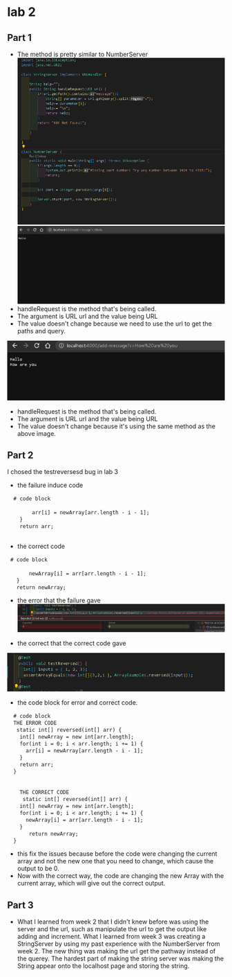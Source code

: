 # lab 2
## Part 1
- The method is pretty similar to NumberServer
![image](WM-Screenshots-20230424165845.png)
![image](hello.png)
- handleRequest is the method that's being called.
- The argument is URL url and the value being URL
- The value doesn't change because we need to use the url to get the paths and query.


![image](howareyou.png)
- handleRequest is the method that's being called.
- The argument is URL url and the value being URL
- The value doesn't change because it's using the same method as the above image.
## Part 2
I chosed the testreversesd bug in lab 3
- the failure induce code
```
  # code block
  
        arr[i] = newArray[arr.length - i - 1];
    }
    return arr;
    
```
- the correct code
 ```
  # code block
  
        newArray[i] = arr[arr.length - i - 1];
    }
    return newArray;
```


- the error that the failure gave
![image](error.png)

- the correct that the correct code gave

![image](correctest.png)

- the code block for error and correct code.
```
  # code block
  THE ERROR CODE
   static int[] reversed(int[] arr) {
    int[] newArray = new int[arr.length];
    for(int i = 0; i < arr.length; i += 1) {
      arr[i] = newArray[arr.length - i - 1];
    }
    return arr;
  }
  
  
    THE CORRECT CODE
     static int[] reversed(int[] arr) {
    int[] newArray = new int[arr.length];
    for(int i = 0; i < arr.length; i += 1) {
      newArray[i] = arr[arr.length - i - 1];
    }
       return newArray;
  }
```
- this fix the issues because before the code were changing the current array and not the new one that you need to change, which cause the output to be 0.
- Now with the correct way, the code are changing the new Array with the current array, which will give out the correct output.
## Part 3
- What I learned from week 2 that I didn't knew before was using the server and the url, such as manipulate the url to get the output like adding and increment. What I learned from week 3 was creating a StringServer by using my past experience with the NumberServer from week 2. The new thing was making the url get the pathway instead of the querey. The hardest part of making the string server was making the String appear onto the localhost page and storing the string.
